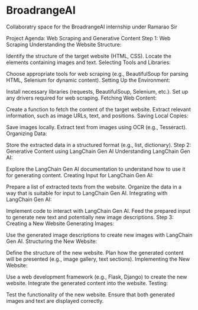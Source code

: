 # BroadrangeAI

Collaboratry space for the BroadrangeAI internship under Ramarao Sir

Project Agenda: Web Scraping and Generative Content
Step 1: Web Scraping
Understanding the Website Structure:

Identify the structure of the target website (HTML, CSS).
Locate the elements containing images and text.
Selecting Tools and Libraries:

Choose appropriate tools for web scraping (e.g., BeautifulSoup for parsing HTML, Selenium for dynamic content).
Setting Up the Environment:

Install necessary libraries (requests, BeautifulSoup, Selenium, etc.).
Set up any drivers required for web scraping.
Fetching Web Content:

Create a function to fetch the content of the target website.
Extract relevant information, such as image URLs, text, and positions.
Saving Local Copies:

Save images locally.
Extract text from images using OCR (e.g., Tesseract).
Organizing Data:

Store the extracted data in a structured format (e.g., list, dictionary).
Step 2: Generative Content using LangChain Gen AI
Understanding LangChain Gen AI:

Explore the LangChain Gen AI documentation to understand how to use it for generating content.
Creating Input for LangChain Gen AI:

Prepare a list of extracted texts from the website.
Organize the data in a way that is suitable for input to LangChain Gen AI.
Integrating with LangChain Gen AI:

Implement code to interact with LangChain Gen AI.
Feed the prepared input to generate new text and potentially new image descriptions.
Step 3: Creating a New Website
Generating Images:

Use the generated image descriptions to create new images with LangChain Gen AI.
Structuring the New Website:

Define the structure of the new website.
Plan how the generated content will be presented (e.g., image gallery, text sections).
Implementing the New Website:

Use a web development framework (e.g., Flask, Django) to create the new website.
Integrate the generated content into the website.
Testing:

Test the functionality of the new website.
Ensure that both generated images and text are displayed correctly.
